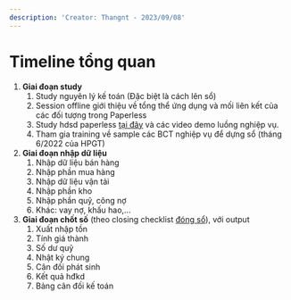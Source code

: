 ```yaml
---
description: 'Creator: Thangnt - 2023/09/08'
---
```


# Timeline tổng quan

1. **Giai đoạn study**
   1. Study nguyên lý kế toán (Đặc biệt là cách lên sổ)
   2. Session offline giới thiệu về tổng thể ứng dụng và mối liên kết của các đối tượng trong Paperless&#x20;
   3. Study hdsd paperless [tại đây](http://127.0.0.1:5000/s/5XLtIHtJLjyQfDoLtKBC/) và các video demo luồng nghiệp vụ.
   4. Tham gia training về sample các BCT nghiệp vụ để dựng sổ (tháng 6/2022 của HPGT)
2. **Giai đoạn nhập dữ liệu**
   1. Nhập dữ liệu bán hàng
   2. Nhập phần mua hàng
   3. Nhập dữ liệu vận tải
   4. Nhập phần kho
   5. Nhập phần quỹ, công nợ
   6. Khác: vay nợ, khấu hao,...
3. **Giai đoạn chốt số** (theo closing checklist [đóng sổ](https://admin-docs.gitbook.io/paperless-for-end-users/c.-nghiep-vu-theo-nganh/1.-nghiep-vu-van-tai/1.14.-checklist-dong-so)), với output
   1. Xuất nhập tồn
   2. Tính giá thành
   3. Số dư quỹ
   4. Nhật ký chung
   5. Cân đối phát sinh
   6. Kết quả hđkd
   7. Bảng cân đối kế toán
